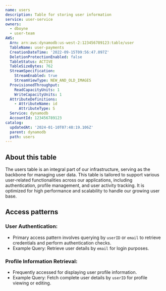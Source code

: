```yaml
---
name: users
description: Table for storing user information
service: user-service
owners:
  - dboyne
  - user-team
AWS:
  Arn: arn:aws:dynamodb:us-west-2:123456789123:table/user
  TableName: user-payments
  CreationDateTime: '2022-09-15T09:56:47.097Z'
  DeletionProtectionEnabled: false
  TableStatus: ACTIVE
  TableSizeBytes: 762
  StreamSpecification:
    StreamEnabled: true
    StreamViewType: NEW_AND_OLD_IMAGES
  ProvisionedThroughput:
    ReadCapacityUnits: 1
    WriteCapacityUnits: 1
  AttributeDefinitions:
    - AttributeName: id
      AttributeType: S
  Service: dynamodb
  AccountId: 123456789123
catalog:
  updatedAt: '2024-01-10T07:48:19.106Z'
  parent: dynamodb
  path: users
---
```


## About this table

The users table is an integral part of our infrastructure, serving as the backbone for managing user data. This table is tailored to support various user-related functionalities across our applications, including authentication, profile management, and user activity tracking. It is optimized for high performance and scalability to handle our growing user base.

## Access patterns

### User Authentication:
- Primary access pattern involves querying by `userID` or `email` to retrieve credentials and perform authentication checks.
- Example Query: Retrieve user details by `email` for login purposes.

### Profile Information Retrieval:

- Frequently accessed for displaying user profile information.
- Example Query: Fetch complete user details by `userID` for profile viewing or editing.
